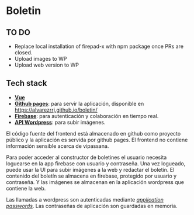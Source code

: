 # Boletin

## TO DO

- Replace local installation of firepad-x with npm package once PRs are closed.
- Upload images to WP
- Upload web version to WP

## Tech stack

- [**Vue**](https://vuejs.org/)
- [**Github pages**](https://pages.github.com/): para servir la aplicación, disponible en https://alvarezrrj.github.io/boletin/
- [**Firebase**](https://firebase.google.com/products/hosting/): para autenticación y colaboración en tiempo real.
- [**API Wordpress**](https://developer.wordpress.org/rest-api/reference/): para subir imágenes.

El código fuente del frontend está almacenado en github como proyecto público y la aplicación es servida por github pages. El frontend no contiene información sensible acerca de vipassana.

Para poder acceder al constructor de boletines el usuario necesita loguearse en la app firebase con usuario y contraseña. Una vez logueado, puede usar la UI para subir imágenes a la web y redactar el boletín. El contenido del boletín se almacena en firebase, protegido por usuario y contraseña. Y las imágenes se almacenan en la aplicación wordpress que contiene la web.

Las llamadas a wordpress son autenticadas mediante [_application passwords_](https://make.wordpress.org/core/2020/11/05/application-passwords-integration-guide/). Las contraseñas de aplicación son guardadas en memoria.
